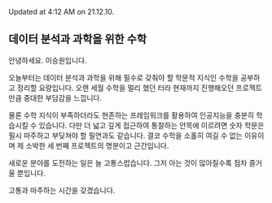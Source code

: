 Updated at 4:12 AM on 21.12.10.

## 데이터 분석과 과학을 위한 수학

안녕하세요. 이승원입니다.

오늘부터는 데이터 분석과 과학을 위해 필수로 갖춰야 할 학문적 지식인 수학을 공부하고 정리할 요량입니다. 오랜 세월 수학을 멀리 했던 터라 현재까지 진행해오던 프로젝트만큼 중대한 부담감을 느낍니다.

물론 수학 지식이 부족하더라도 현존하는 프레임워크를 활용하여 인공지능을 충분히 학습시킬 수 있습니다. 다만 더 넓고 깊게 접근하여 통찰하는 안목에 이르려면 숫자 학문은 필시 마주하고 부딪쳐야 할 필연과도 같습니다. 결코 수학을 소홀히 여길 수 없는 이유이며 제 소박한 세 번째 프로젝트의 명분이고 근간입니다.

새로운 분야를 도전하는 일은 늘 고통스럽습니다. 그저 아는 것이 많아질수록 점차 즐거울 뿐입니다.

고통과 마주하는 시간을 갖겠습니다.
